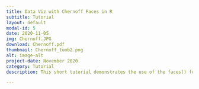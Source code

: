 ```yaml
---
title: Data Viz with Chernoff Faces in R
subtitle: Tutorial
layout: default
modal-id: 5
date: 2020-11-05
img: Chernoff.JPG
download: Chernoff.pdf
thumbnail: Chernoff_tumb2.png
alt: image-alt
project-date: November 2020
category: Tutorial
description: This short tutorial demonstrates the use of the faces() function from the R package aplpack.

---
```

